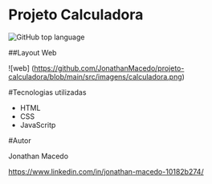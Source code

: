 # Projeto Calculadora

![GitHub top language](https://img.shields.io/github/languages/top/JonathanMacedo/projeto-calculadora)

##Layout Web

![web] (https://github.com/JonathanMacedo/projeto-calculadora/blob/main/src/imagens/calculadora.png)


#Tecnologias utilizadas
- HTML
- CSS
- JavaScritp

#Autor

Jonathan Macedo

https://www.linkedin.com/in/jonathan-macedo-10182b274/

